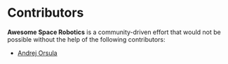 # Contributors

**Awesome Space Robotics** is a community-driven effort that would not be possible without the help of the following contributors:

- [Andrej Orsula](https://github.com/AndrejOrsula)
